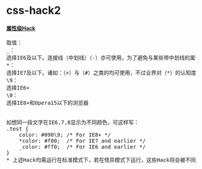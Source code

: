 # css-hack2
<h4><a href="http://css.doyoe.com/">属性级Hack</a></h4>

<pre>
取值：
_：
选择IE6及以下。连接线（中划线）（-）亦可使用，为了避免与某些带中划线的属性混淆，所以使用下划线（_）更为合适。
*：
选择IE7及以下。诸如：（+）与（#）之类的均可使用，不过业界对（*）的认知度更高
\9：
选择IE6+
\0：
选择IE8+和Opera15以下的浏览器


如想同一段文字在IE6,7,8显示为不同颜色，可这样写：
.test {
	color: #090\9; /* For IE8+ */
	*color: #f00;  /* For IE7 and earlier */
	_color: #ff0;  /* For IE6 and earlier */
}
* 上述Hack均需运行在标准模式下，若在怪异模式下运行，这些Hack将会被不同版本的IE相互识别，导致失效。

</pre>
